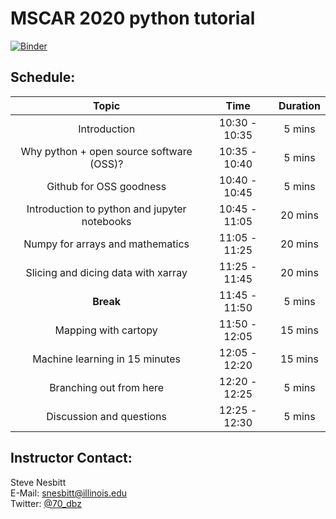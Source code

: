 # MSCAR 2020 python tutorial

[![Binder](http://mybinder.org/badge_logo.svg)](https://mybinder.org/v2/gh/swnesbitt/MSCAR-2020/master?urlpath=lab/tree/index.ipynb)

## Schedule:
**Topic**|**Time**|**Duration**
:-----:|:-----:|:-----:
Introduction|10:30 - 10:35|5 mins
Why python + open source software (OSS)?|10:35 - 10:40|5 mins
Github for OSS goodness|10:40 - 10:45|5 mins
Introduction to python and jupyter notebooks|10:45 - 11:05|20 mins
Numpy for arrays and mathematics|11:05 - 11:25|20 mins
Slicing and dicing data with xarray|11:25 - 11:45|20 mins
**Break**|11:45 - 11:50|5 mins
Mapping with cartopy|11:50 - 12:05|15 mins
Machine learning in 15 minutes|12:05 - 12:20|15 mins
Branching out from here|12:20 - 12:25|5 mins
Discussion and questions|12:25 - 12:30|5 mins

## Instructor Contact:
Steve Nesbitt  
E-Mail: [snesbitt@illinois.edu](mailto:snesbitt@illinois.edu)  
Twitter: [@70_dbz](https://twitter.com/70_dbz)

 
